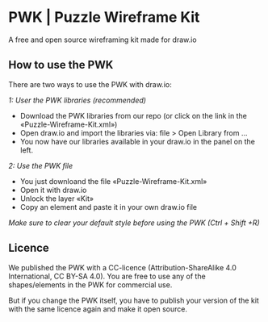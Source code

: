 # PWK | Puzzle Wireframe Kit

A free and open source wireframing kit made for draw.io

## How to use the PWK

There are two ways to use the PWK with draw.io:

*1: User the PWK libraries (recommended)*
* Download the PWK libraries from our repo (or click on the link in the «Puzzle-Wireframe-Kit.xml»)
* Open draw.io and import the libraries via: file > Open Library from …
* You now have our libraries available in your draw.io in the panel on the left. 

*2: Use the PWK file*
* You just downloand the file «Puzzle-Wireframe-Kit.xml»
* Open it with draw.io
* Unlock the layer «Kit»
* Copy an element and paste it in your own draw.io file

*Make sure to clear your default style before using the PWK (Ctrl + Shift +R)*

## Licence
We published the PWK with a CC-licence (Attribution-ShareAlike 4.0 International, CC BY-SA 4.0). You are free to use any of the shapes/elements in the PWK for commercial use.

But if you change the PWK itself, you have to publish your version of the kit with the same licence again and make it open source.
